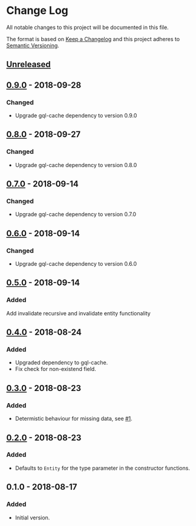 # Change Log

All notable changes to this project will be documented in this file.

The format is based on [Keep a Changelog](http://keepachangelog.com/)
and this project adheres to [Semantic Versioning](http://semver.org/).

## [Unreleased]

## [0.9.0] - 2018-09-28

### Changed
- Upgrade gql-cache dependency to version 0.9.0

## [0.8.0] - 2018-09-27

### Changed
- Upgrade gql-cache dependency to version 0.8.0

## [0.7.0] - 2018-09-14

### Changed
- Upgrade gql-cache dependency to version 0.7.0

## [0.6.0] - 2018-09-14

### Changed
- Upgrade gql-cache dependency to version 0.6.0

## [0.5.0] - 2018-09-14

### Added
Add invalidate recursive and invalidate entity functionality

## [0.4.0] - 2018-08-24

### Added
- Upgraded dependency to gql-cache.
- Fix check for non-existend field.

## [0.3.0] - 2018-08-23

### Added
- Determistic behaviour for missing data, see [#1](https://github.com/dividab/gql-cache-patch/issues/1).

## [0.2.0] - 2018-08-23

### Added
- Defaults to `Entity` for the type parameter in the constructor functions.

## 0.1.0 - 2018-08-17
### Added

- Initial version.

[unreleased]: https://github.com/dividab/gql-cache-patch/compare/0.9.0...master
[0.9.0]: https://github.com/dividab/gql-cache-patch/compare/0.8.0...0.9.0
[0.8.0]: https://github.com/dividab/gql-cache-patch/compare/0.7.0...0.8.0
[0.7.0]: https://github.com/dividab/gql-cache-patch/compare/0.6.0...0.7.0
[0.6.0]: https://github.com/dividab/gql-cache-patch/compare/0.5.0...0.6.0
[0.5.0]: https://github.com/dividab/gql-cache-patch/compare/0.4.0...0.5.0
[0.4.0]: https://github.com/dividab/gql-cache-patch/compare/0.3.0...0.4.0
[0.3.0]: https://github.com/dividab/gql-cache-patch/compare/0.2.0...0.3.0
[0.2.0]: https://github.com/dividab/gql-cache-patch/compare/0.1.0...0.2.0
